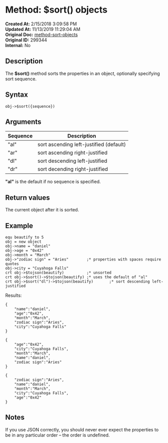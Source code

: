# Method: $sort() objects

**Created At:** 2/15/2018 3:09:58 PM  
**Updated At:** 11/13/2019 11:29:04 AM  
**Original Doc:** [method-sort-objects](https://docs.jbase.com/42948-dynamic-objects/method-sort-objects)  
**Original ID:** 299344  
**Internal:** No  


## Description

The **$sort()** method sorts the properties in an object, optionally specifying sort sequence.



## Syntax

```
obj->$sort({sequence}) 
```



## Arguments




| Sequence<br> | Description<br> |
| --- | --- |
| "al"<br> | sort ascending left-justified (default)<br> |
| "ar"<br> | sort ascending right-justified<br> |
| "dl"<br> | sort descending left-justified<br> |
| "dr"<br> | sort decending right-justified<br> |


**"al"** is the default if no sequence is specified.



## Return values

The current object after it is sorted.



## Example



```
equ beautify to 5
obj = new object
obj->name = "daniel"
obj->age = "0x42"
obj->month = "March"
obj->"zodiac sign" = "Aries"        ;* properties with spaces require quotes
obj->city = "Cuyahoga Falls"
crt obj->$tojson(beautify)          ;* unsorted
crt obj->$sort()->$tojson(beautify) ;* uses the default of "al"
crt obj->$sort("dl")->$tojson(beautify)       ;* sort descending left-justified
```



Results:

```
{
    "name":"daniel",
    "age":"0x42",
    "month":"March",
    "zodiac sign":"Aries",
    "city":"Cuyahoga Falls"
}

{
    "age":"0x42",
    "city":"Cuyahoga Falls",
    "month":"March",
    "name":"daniel",
    "zodiac sign":"Aries"
}

{
    "zodiac sign":"Aries",
    "name":"daniel",
    "month":"March",
    "city":"Cuyahoga Falls",
    "age":"0x42"
}
```



## Notes

If you use JSON correctly, you should never ever expect the properties to be in any particular order – the order is undefined.
